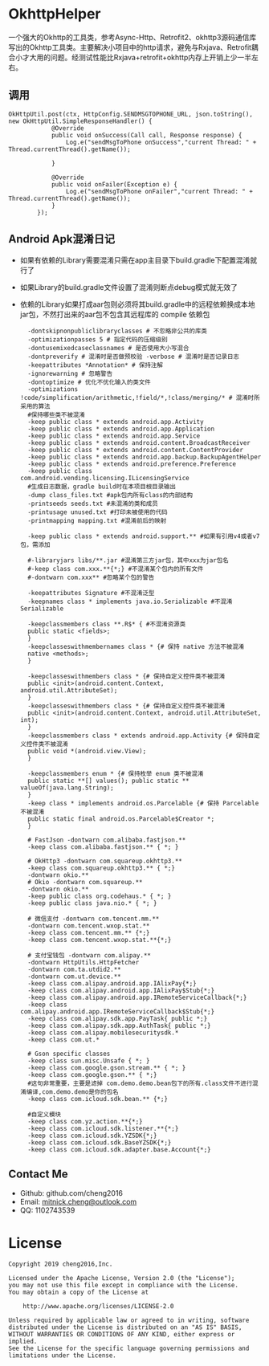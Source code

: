 # OkhttpHelper
一个强大的Okhttp的工具类，参考Async-Http、Retrofit2、okhttp3源码通信库写出的Okhttp工具类。主要解决小项目中的http请求，避免与Rxjava、Retrofit耦合小才大用的问题。经测试性能比Rxjava+retrofit+okhttp内存上开销上少一半左右。

## 调用

    OkHttpUtil.post(ctx, HttpConfig.SENDMSGTOPHONE_URL, json.toString(), new OkHttpUtil.SimpleResponseHandler() {
                @Override
                public void onSuccess(Call call, Response response) {
                    Log.e("sendMsgToPhone onSuccess","current Thread: " + Thread.currentThread().getName());

                }

                @Override
                public void onFailer(Exception e) {
                    Log.e("sendMsgToPhone onFailer","current Thread: " + Thread.currentThread().getName());
                }
            });


## Android Apk混淆日记
    
- 如果有依赖的Library需要混淆只需在app主目录下build.gradle下配置混淆就行了

- 如果Library的build.gradle文件设置了混淆则断点debug模式就无效了

- 依赖的Library如果打成aar包则必须将其build.gradle中的远程依赖换成本地jar包，不然打出来的aar包不包含其远程库的 compile 依赖包

        -dontskipnonpubliclibraryclasses # 不忽略非公共的库类
        -optimizationpasses 5 # 指定代码的压缩级别
        -dontusemixedcaseclassnames # 是否使用大小写混合
        -dontpreverify # 混淆时是否做预校验 -verbose # 混淆时是否记录日志
        -keepattributes *Annotation* # 保持注解
        -ignorewarning # 忽略警告
        -dontoptimize # 优化不优化输入的类文件
        -optimizations !code/simplification/arithmetic,!field/*,!class/merging/* # 混淆时所采用的算法
        #保持哪些类不被混淆
        -keep public class * extends android.app.Activity
        -keep public class * extends android.app.Application
        -keep public class * extends android.app.Service
        -keep public class * extends android.content.BroadcastReceiver
        -keep public class * extends android.content.ContentProvider
        -keep public class * extends android.app.backup.BackupAgentHelper
        -keep public class * extends android.preference.Preference
        -keep public class com.android.vending.licensing.ILicensingService
        #生成日志数据，gradle build时在本项目根目录输出
        -dump class_files.txt #apk包内所有class的内部结构
        -printseeds seeds.txt #未混淆的类和成员
        -printusage unused.txt #打印未被使用的代码
        -printmapping mapping.txt #混淆前后的映射

        -keep public class * extends android.support.** #如果有引用v4或者v7包，需添加

        #-libraryjars libs/**.jar #混淆第三方jar包，其中xxx为jar包名
        #-keep class com.xxx.**{*;} #不混淆某个包内的所有文件
        #-dontwarn com.xxx** #忽略某个包的警告

        -keepattributes Signature #不混淆泛型
        -keepnames class * implements java.io.Serializable #不混淆Serializable

        -keepclassmembers class **.R$* { #不混淆资源类
        public static <fields>;
        }
        -keepclasseswithmembernames class * {# 保持 native 方法不被混淆
        native <methods>;
        }

        -keepclasseswithmembers class * {# 保持自定义控件类不被混淆
        public <init>(android.content.Context, android.util.AttributeSet);
        }
        -keepclasseswithmembers class * {# 保持自定义控件类不被混淆
        public <init>(android.content.Context, android.util.AttributeSet, int);
        }
        -keepclassmembers class * extends android.app.Activity {# 保持自定义控件类不被混淆
        public void *(android.view.View);
        }

        -keepclassmembers enum * {# 保持枚举 enum 类不被混淆
        public static **[] values(); public static ** valueOf(java.lang.String);
        }
        -keep class * implements android.os.Parcelable {# 保持 Parcelable 不被混淆
        public static final android.os.Parcelable$Creator *;
        }

        # FastJson -dontwarn com.alibaba.fastjson.**
        -keep class com.alibaba.fastjson.** { *; }

        # OkHttp3 -dontwarn com.squareup.okhttp3.**
        -keep class com.squareup.okhttp3.** { *;}
        -dontwarn okio.**
        # Okio -dontwarn com.squareup.**
        -dontwarn okio.**
        -keep public class org.codehaus.* { *; }
        -keep public class java.nio.* { *; }

        # 微信支付 -dontwarn com.tencent.mm.**
        -dontwarn com.tencent.wxop.stat.**
        -keep class com.tencent.mm.** {*;}
        -keep class com.tencent.wxop.stat.**{*;}

        # 支付宝钱包 -dontwarn com.alipay.**
        -dontwarn HttpUtils.HttpFetcher
        -dontwarn com.ta.utdid2.**
        -dontwarn com.ut.device.**
        -keep class com.alipay.android.app.IAlixPay{*;}
        -keep class com.alipay.android.app.IAlixPay$Stub{*;}
        -keep class com.alipay.android.app.IRemoteServiceCallback{*;}
        -keep class com.alipay.android.app.IRemoteServiceCallback$Stub{*;}
        -keep class com.alipay.sdk.app.PayTask{ public *;}
        -keep class com.alipay.sdk.app.AuthTask{ public *;}
        -keep class com.alipay.mobilesecuritysdk.*
        -keep class com.ut.*

        # Gson specific classes
        -keep class sun.misc.Unsafe { *; }
        -keep class com.google.gson.stream.** { *; }
        -keep class com.google.gson.** { *;}
        #这句非常重要，主要是滤掉 com.demo.demo.bean包下的所有.class文件不进行混淆编译,com.demo.demo是你的包名
        -keep class com.icloud.sdk.bean.** {*;}

        #自定义模块
        -keep class com.yz.action.**{*;}
        -keep class com.icloud.sdk.listener.**{*;}
        -keep class com.icloud.sdk.YZSDK{*;}
        -keep class com.icloud.sdk.BaseYZSDK{*;}
        -keep class com.icloud.sdk.adapter.base.Account{*;}


## Contact Me

- Github: github.com/cheng2016
- Email: mitnick.cheng@outlook.com
- QQ: 1102743539

# License

    Copyright 2019 cheng2016,Inc.
    
    Licensed under the Apache License, Version 2.0 (the "License");
    you may not use this file except in compliance with the License.
    You may obtain a copy of the License at
    
        http://www.apache.org/licenses/LICENSE-2.0
    
    Unless required by applicable law or agreed to in writing, software
    distributed under the License is distributed on an "AS IS" BASIS,
    WITHOUT WARRANTIES OR CONDITIONS OF ANY KIND, either express or implied.
    See the License for the specific language governing permissions and
    limitations under the License.
